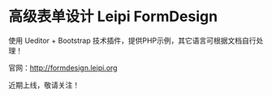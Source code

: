 高级表单设计 Leipi FormDesign
==========

使用 Ueditor + Bootstrap 技术插件，提供PHP示例，其它语言可根据文档自行处理！

官网：http://formdesign.leipi.org

近期上线，敬请关注！
